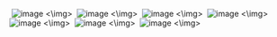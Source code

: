 <img> ![image](https://github.com/user-attachments/assets/aa8c58e8-7d9c-4ef8-bf73-565a149e9531) <\img>
<img> ![image](https://github.com/user-attachments/assets/5d55c005-7687-4dde-92f3-0e48ab291bf2) <\img>
<img> ![image](https://github.com/user-attachments/assets/f7ab63ba-7858-42b5-911f-94bdab55d2f2) <\img>
<img> ![image](https://github.com/user-attachments/assets/6d57dd98-bdbf-4166-9847-dcf1e4bc40a2) <\img>
<img> ![image](https://github.com/user-attachments/assets/b28291bd-7023-40b2-be45-3d58997fe883) <\img>
<img> ![image](https://github.com/user-attachments/assets/6485b988-523c-4121-aabc-8f16ca96fdf3) <\img>
<img> ![image](https://github.com/user-attachments/assets/2fcc72c2-85af-46ca-acf4-47b836a3aa23) <\img>






